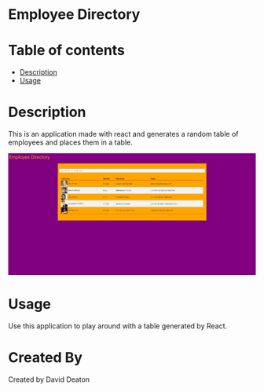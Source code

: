# Employee Directory

# Table of contents
- [Description](#description)
- [Usage](#usage)

# Description
This is an application made with react and generates a random table of employees and places them in a table.

![Screenshot](./img/employee_directory.PNG?raw=true)

# Usage
Use this application to play around with a table generated by React.

# Created By
Created by David Deaton